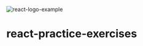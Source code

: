 ![react-logo-example](https://user-images.githubusercontent.com/23729554/28471136-18112e74-6e0a-11e7-9c44-aa7e474bf356.gif)

# react-practice-exercises
